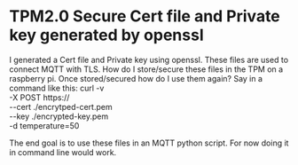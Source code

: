 
# TPM2.0 Secure Cert file and Private key generated by openssl

I generated a Cert file and Private key using openssl. These files are used to connect MQTT with TLS. How do I store/secure these files in the TPM on a raspberry pi. Once stored/secured how do I use them again?
Say in a command like this:
curl -v \
  -X POST https://<The-domain> \
  --cert ./encrytped-cert.pem \
  --key ./encrypted-key.pem \
  -d temperature=50

The end goal is to use these files in an MQTT python script. For now doing it in command line would work.

        